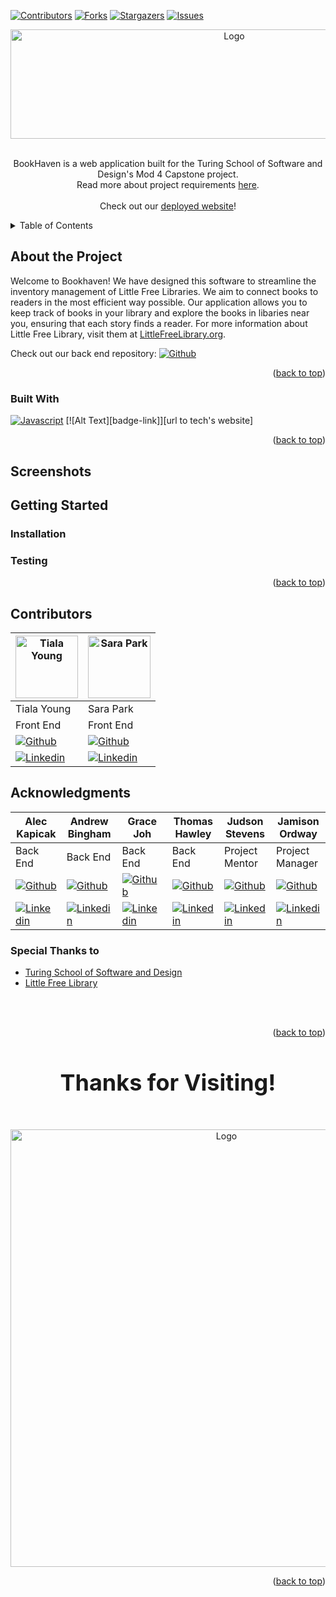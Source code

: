 [![Contributors][contributors-shield]][contributors-url]
[![Forks][forks-shield]][forks-url]
[![Stargazers][stars-shield]][stars-url]
[![Issues][issues-shield]][issues-url]

<div align="center">
    <img src="https://github.com/ResidentMario/missingno/assets/105441393/1b76aa4d-80a8-400b-97fc-792e83bcc2ce" alt="Logo" width="700" height="175">
  </a>
</div>
<br>
  <p align="center">
    BookHaven is a web application built for the Turing School of Software and Design's Mod 4 Capstone project. </br>
    Read more about project requirements <a href=project-requirements>here</a>.
    <br />
    <br />
    Check out our <a href=FE-deployment>deployed website</a>!
  </p>


  <details>
    <summary>Table of Contents</summary>
    <ol>
      <li>
        <a href="#about">About The Project</a>
        <ul>
          <li><a href="#built-with">Built With</a></li>
        </ul>
      </li>
      <li><a href="#screenshots">Screenshots</a></li>
      <li><a href="#getting-started">Getting Started</a></li>
      <li><a href="#testing">Testing</a></li>
      <li><a href="#contributors">Contributors</a></li>
      <li><a href="#acknowledgments">Acknowledgments</a></li>
    </ol>
  </details>

<!-- ABOUT THE PROJECT -->
## About the Project

Welcome to Bookhaven! We have designed this software to streamline the inventory management of Little Free Libraries. We aim to connect books to readers in the most efficient way possible. Our application allows you to keep track of books in your library and explore the books in libaries near you, ensuring that each story finds a reader. For more information about Little Free Library, visit them at [LittleFreeLibrary.org](https://littlefreelibrary.org/).

Check out our back end repository: [![Github][Github]][project-be-gh-url]

<p align="right">(<a href="#readme-top">back to top</a>)</p>


<!-- BUILT WITH -->
### Built With

[![Javascript][js-badge]][js-url] 
[![Alt Text][badge-link]][url to tech's website] 

<p align="right">(<a href="#readme-top">back to top</a>)</p>


<!-- Screenshots -->
## Screenshots



<!-- GETTING STARTED -->
## Getting Started

<!-- steps to run the application locally -->
### Installation

<!-- TESTING -->
### Testing



<p align="right">(<a href="#readme-top">back to top</a>)</p>



<!-- CONTRIBUTORS -->
## Contributors

| [<img alt="Tiala Young" width="100" src=".github/images/tiala.jpeg"/>][tiala-li-url] | [<img alt="Sara Park" width="100" src=".github/images/sara.jpeg"/>][sara-li-url] | 
| ------------------ | ------------ |
| Tiala Young | Sara Park | 
| Front End | Front End | 
| [![Github][Github]][tiala-gh-url] | [![Github][Github]][sara-gh-url] | 
| [![Linkedin][linkedin]][tiala-li-url] | [![Linkedin][linkedin]][sara-li-url] |


<!-- ACKNOWLEDGEMENTS -->
## Acknowledgments

| Alec Kapicak | Andrew Bingham | Grace Joh | Thomas Hawley | Judson Stevens | Jamison Ordway |
| ------------------ | ------------ | -------------- | ----------- | -------------- | ----------- | 
| Back End | Back End | Back End | Back End | Project Mentor | Project Manager |
| [![Github][Github]][alec-gh-url] | [![Github][Github]][andrew-gh-url] | [![Github][Github]][grace-gh-url] | [![Github][Github]][thomas-gh-url] | [![Github][Github]][judson-gh-url] | [![Github][Github]][jamison-gh-url] 
| [![Linkedin][linkedin]][alec-li-url] | [![Linkedin][linkedin]][andrew-li-url] | [![Linkedin][linkedin]][grace-li-url] | [![Linkedin][linkedin]][thomas-li-url] | [![Linkedin][linkedin]][judson-li-url] | [![Linkedin][linkedin]][jamison-li-url] |

### Special Thanks to
* [Turing School of Software and Design](https://turing.io/)
* [Little Free Library](https://littlefreelibrary.org/)
</br>
</br>

<p align="right">(<a href="#readme-top">back to top</a>)</p>


<div align="center">
  <h3 style='font-size: 36px;'>Thanks for Visiting!</h3>
  </br>
    <img src="https://github.com/ResidentMario/missingno/assets/105441393/31d504e0-593a-4317-9707-470c37be2851" alt="Logo" width="675" height="700">
  </a>
</div>

<p align="right">(<a href="#readme-top">back to top</a>)</p>


<!-- MARKDOWN LINKS & IMAGES -->
<!-- https://www.markdownguide.org/basic-syntax/#reference-style-links -->
[bookhaven-logo]: https://github.com/ResidentMario/missingno/assets/105441393/1b76aa4d-80a8-400b-97fc-792e83bcc2ce
[bookhaven-library]: https://github.com/ResidentMario/missingno/assets/105441393/31d504e0-593a-4317-9707-470c37be2851
[project-requirements]: https://mod4.turing.edu/projects/capstone/
[FE-deployment]: <!-- ADD DEPLOYED SITE HERE -->
[contributors-shield]: https://img.shields.io/github/contributors/BookHaven/BookHaven-FE.svg?style=for-the-badge
[contributors-url]: https://github.com/BookHaven/BookHaven-FE/graphs/contributors
[forks-shield]: https://img.shields.io/github/forks/BookHaven/BookHaven-FE.svg?style=for-the-badge
[forks-url]: https://github.com/BookHaven/BookHaven-FE/network/members
[stars-shield]: https://img.shields.io/github/stars/BookHaven/BookHaven-FE.svg?style=for-the-badge
[stars-url]: https://github.com/BookHaven/BookHaven-FE/stargazers
[issues-shield]: https://img.shields.io/github/issues/RentInform/FE-Rent-Inform.svg?style=for-the-badge
[issues-url]: https://github.com/BookHaven/BookHaven-FE/issues

<!-- tech stack -->
[js-badge]: https://img.shields.io/badge/JavaScript-F7DF1E?style=for-the-badge&logo=javascript&logoColor=black
[js-url]: https://www.javascript.com/


<!-- linkedin -->
[tiala-li-url]: https://www.linkedin.com/in/tialayoung/
[sara-li-url]: https://www.linkedin.com/in/soyeon-sara-park/
[linkedin]: https://img.shields.io/badge/LinkedIn-0077B5?style=for-the-badge&logo=linkedin&logoColor=white
[alec-li-url]: https://www.linkedin.com/in/alec-kapicak-b703bab8/
[andrew-li-url]: https://www.linkedin.com/in/andrew-bingham1/
[thomas-li-url]: https://www.linkedin.com/in/thomas-hawley-901612123/
[grace-li-url]: https://www.linkedin.com/in/graceehjoh/
[Jamison-li-url]: https://www.linkedin.com/in/jamisonordway/
[Judson-li-url]: https://www.linkedin.com/in/judsonstevens/


<!-- github -->
[tiala-gh-url]: https://github.com/tialaaa
[sara-gh-url]: https://github.com/soy-park
[Github]: https://img.shields.io/badge/GitHub-100000?style=for-the-badge&logo=github&logoColor=white
[project-fe-gh-url]: https://github.com/BookHaven/BookHaven-FE
[project-be-gh-url]: https://github.com/BookHaven/BookHaven-BE
[alec-gh-url]: https://github.com/AlecKap
[andrew-gh-url]: https://github.com/andrew-bingham1
[thomas-gh-url]: https://github.com/thawley2
[grace-gh-url]: https://github.com/grace-joh
[Jamison-gh-url]: https://github.com/jamisonordway
[Judson-gh-url]: https://github.com/JudsonStevens

<!--
# Getting Started with Create React App

This project was bootstrapped with [Create React App](https://github.com/facebook/create-react-app).

## Available Scripts

In the project directory, you can run:

### `npm start`

Runs the app in the development mode.\
Open [http://localhost:3000](http://localhost:3000) to view it in the browser.

The page will reload if you make edits.\
You will also see any lint errors in the console.

### `npm test`

Launches the test runner in the interactive watch mode.\
See the section about [running tests](https://facebook.github.io/create-react-app/docs/running-tests) for more information.

### `npm run build`

Builds the app for production to the `build` folder.\
It correctly bundles React in production mode and optimizes the build for the best performance.

The build is minified and the filenames include the hashes.\
Your app is ready to be deployed!

See the section about [deployment](https://facebook.github.io/create-react-app/docs/deployment) for more information.

### `npm run eject`

**Note: this is a one-way operation. Once you `eject`, you can’t go back!**

If you aren’t satisfied with the build tool and configuration choices, you can `eject` at any time. This command will remove the single build dependency from your project.

Instead, it will copy all the configuration files and the transitive dependencies (webpack, Babel, ESLint, etc) right into your project so you have full control over them. All of the commands except `eject` will still work, but they will point to the copied scripts so you can tweak them. At this point you’re on your own.

You don’t have to ever use `eject`. The curated feature set is suitable for small and middle deployments, and you shouldn’t feel obligated to use this feature. However we understand that this tool wouldn’t be useful if you couldn’t customize it when you are ready for it.

## Learn More

You can learn more in the [Create React App documentation](https://facebook.github.io/create-react-app/docs/getting-started).

To learn React, check out the [React documentation](https://reactjs.org/).
-->
